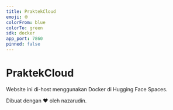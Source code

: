 ```yaml
---
title: PraktekCloud
emoji: 🌐
colorFrom: blue
colorTo: green
sdk: docker
app_port: 7860
pinned: false
---
```

# PraktekCloud

Website ini di-host menggunakan Docker di Hugging Face Spaces.

Dibuat dengan ❤️ oleh nazarudin.
